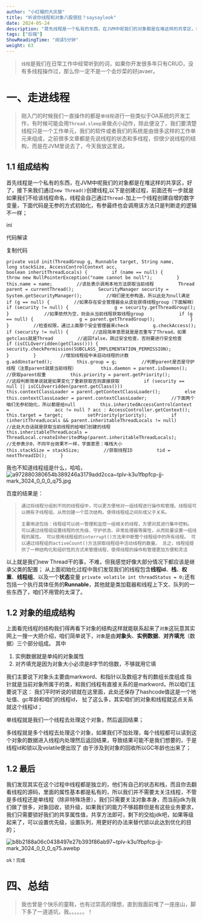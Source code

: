 ```yaml
---
author: "小红帽的大灰狼"
title: "听说你线程和对象八股很狂？saysaylook"
date: 2024-05-24
description: "首先线程是一个私有的东西，在JVM中呢我们的对象都是在堆这样的共享区，好了，接下来我们通过newThread()创建线程,以下是创建过程，前面还有一步就是如果我们不给"
tags: ["后端"]
ShowReadingTime: "阅读5分钟"
weight: 63
---
```

> `线程`是我们在日常工作中经常听到的词，如果你开发很多年只有CRUD，没有多线程操作过，那么你一定不是一个会炒菜的好javaer。

一、走进线程
======

> 刚入门的时候我们一直操作的都是`单线程`进行一些类似于OA系统的开发工作，有时候可能会用`Thread.sleep`来做点小动作，除此便没了，我们要清楚线程只是一个工作单元，我们的软件或者我们的系统是由很多这样的工作单元来组成，之前很多文章都是先说线程的状态和多线程，但很少说线程的结构，而是在JVM里说去了，今天我放这里说。

1.1 组成结构
--------

首先线程是一个私有的东西，在JVM中呢我们的对象都是在堆这样的共享区，好了，接下来我们通过`new Thread()`创建线程,以下是创建过程，前面还有一步就是如果我们不给该线程命名，线程会自己通过`Thread-`加上一个线程创建自增的数字变量，下面代码是无参的方式初始化，有参最终也会调用该方法只是判断走的逻辑不一样；

ini

 代码解读

复制代码

`private void init(ThreadGroup g, Runnable target, String name,                       long stackSize, AccessControlContext acc,                       boolean inheritThreadLocals) {         if (name == null) {             throw new NullPointerException("name cannot be null");         }         this.name = name;         //该处表示调用本地方法获取当前线程         Thread parent = currentThread();         SecurityManager security = System.getSecurityManager();         //咱们是无参构造，所以此处为null满足         if (g == null) {         //如果存在安全管理器会从该处获得线程group（下面解释）             if (security != null) {                 g = security.getThreadGroup();             }             //如果依然为空，则会从当前线程获取线程group             if (g == null) {                 g = parent.getThreadGroup();             }         }         //检查权限，通过上面那个安全管理器来check         g.checkAccess();         if (security != null) {         //这段简单意思就是是否重写了Thread，如果getclass就是Thread         //返回false，跳过安全检查，否则要进行安全检查             if (isCCLOverridden(getClass())) {                 security.checkPermission(SUBCLASS_IMPLEMENTATION_PERMISSION);             }         }         //增加线程组中未启动线程的计数         g.addUnstarted();         this.group = g;         //判断parent是否是守护线程（注意parent就是当前线程）         this.daemon = parent.isDaemon();         //获取parent权重         this.priority = parent.getPriority();         //这段判断简单说就是如果变化了重新获取否则直接获取         if (security == null || isCCLOverridden(parent.getClass()))             this.contextClassLoader = parent.getContextClassLoader();         else             this.contextClassLoader = parent.contextClassLoader;         //下面两个咱们无参初始化，所以都是给null         this.inheritedAccessControlContext =                 acc != null ? acc : AccessController.getContext();         this.target = target;         setPriority(priority);         if (inheritThreadLocals && parent.inheritableThreadLocals != null)         //此处大白话就是获取当前线程的给咱们创建的线程             this.inheritableThreadLocals =                 ThreadLocal.createInheritedMap(parent.inheritableThreadLocals);         //无参表示0，不同平台效果不一样，字面意思：堆栈大小                 this.stackSize = stackSize;         //获取线程ID         tid = nextThreadID();     }`

我也不知道线程组是什么，哈哈， ![a972880380654b389246a3179add2cca~tplv-k3u1fbpfcp-jj-mark_3024_0_0_0_q75.jpg](https://p1-juejin.byteimg.com/tos-cn-i-k3u1fbpfcp/39578f73a292464db0806273a89761f9~tplv-k3u1fbpfcp-jj-mark:3024:0:0:0:q75.awebp#?w=220&h=220&s=5358&e=webp&b=fafafa)

百度的结果是：

> `通过将线程分组到不同的线程组中，可以更方便地对一组线程进行操作和管理。线程组可以拥有子线程组，从而创建一个层次结构，使得线程组之间形成父子关系。`
> 
> `主要用途包括：线程组可以统一管理和监控一组相关的线程，方便对其进行集中控制。 可以通过线程组设置线程的优先级、守护状态、异常处理器等属性，从而批量设置一组线程的属性。 可以使用线程组的interrupt()方法来中断整个线程组中的所有线程。 可以通过线程组的activeCount()方法获取线程组中活动线程的数量。 总之，线程组提供了一种结构化和组织性的方式来管理线程，使得线程的操作和管理更加方便和灵活`

以上就是我们new Thread干的事，不难，但我感觉好像大部分情况下都应该是继承父类的配置； 从上面初始化过程中我们发现我们的线程包含**线程id**、**栈**、**权重**、**线程组**、以及一个**状态**变量 `private volatile int threadStatus = 0;`还有包括一个执行具体任务的**Runnable**，其他就是类加载器和线程上下文、队列的一些东西了，咱们不用管的太深了。

1.2 对象的组成结构
-----------

上面看完线程的结构我们得再看下对象的结构这样就能联系起来了`对象`这玩意其实网上一搜一大把介绍，咱们简单说下，`对象`是由**对象头**、**实例数据**、**对齐填充**（数据）三个部分组成。 其中

1.  实例数据就是单纯的对象属性
2.  对齐填充是因为对象大小必须是8字节的倍数，不够就用它填

我们主要说下对象头主要由markword、和指针以及数组才有的数组长度组成 指针就是当前对象所属于的类，和我们线程有直接关系的是markword，所以咱们主要说下这： 我们平时听说的锁就在这里面，此处还保存了hashcode值这是一个地址值、gc年龄和咱们的线程id， 扯了这么多，其实咱们的对象和线程就这点关系就这个线程id；

单线程就是我们一个线程去处理这个对象，然后返回结果；

多线程就是多个线程去处理这个对象，如果我们不加处理，每个线程都可以读到这个对象的数据进入线程内处理然后返回结果，导致结果可能不是我们想要的，于是线程id和锁以及volatile便出现了 由于涉及到对象的回收所以GC年龄也出来了；

1.2 最后
------

我们发现其实在这个过程中线程都是独立的，他们有自己的状态和栈，而且你去翻看线程的源码，里面的属性基本都是私有的，所以我们并不需要太关注线程，不管是多线程还是单线程（除非特殊场景），我们只需要关注对象本身，而当前jdk为我们做了很多，对象回收，锁升级，如果我们的能力不够超群但是有这些业务要求，我们只需要锁好我们的共享属性值，共享方法即可，剩下的交给jdk吧，如果等级起来了，可以设置优先级，设置队列，用更好的办法来替代锁以此达到优化的目的；

![b8b2188a06c0438497e27b393f86ab97~tplv-k3u1fbpfcp-jj-mark_3024_0_0_0_q75.awebp](https://p1-juejin.byteimg.com/tos-cn-i-k3u1fbpfcp/4036a75837c64fb3bc940596fed7e31f~tplv-k3u1fbpfcp-jj-mark:3024:0:0:0:q75.awebp#?w=480&h=360&s=9210&e=webp&b=f6f6f6)

`ok！完成`

四、总结
====

> 我也曾是个快乐的童鞋，也有过崇高的理想，直到我面前堆了一座座山，脚下多了一道道坑，我。。。。。。！